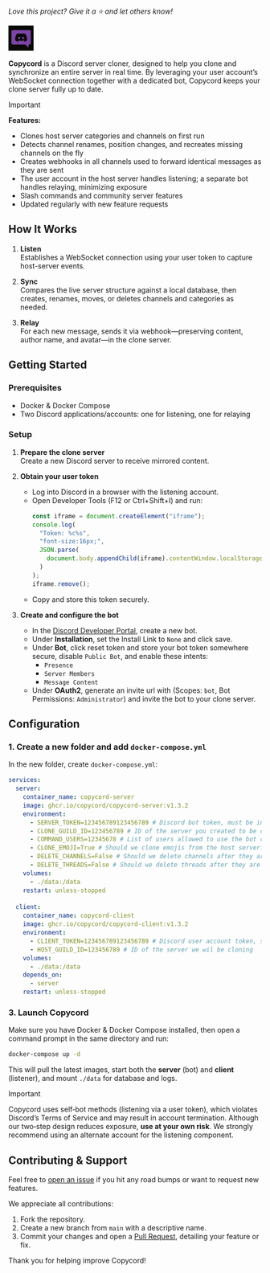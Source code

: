 _Love this project? Give it a ⭐️ and let others know!_

<p align="left">
  <img src="logo/logo.png" alt="Copycord Logo" width="50"/>
</p>

**Copycord** is a Discord server cloner, designed to help you clone and synchronize an entire server in real time. By leveraging your user account’s WebSocket connection together with a dedicated bot, Copycord keeps your clone server fully up to date.

> [!IMPORTANT]
> **Features:**
> - Clones host server categories and channels on first run
> - Detects channel renames, position changes, and recreates missing channels on the fly
> - Creates webhooks in all channels used to forward identical messages as they are sent
> - The user account in the host server handles listening; a separate bot handles relaying, minimizing exposure
> - Slash commands and community server features
> - Updated regularly with new feature requests


## How It Works

1. **Listen**  
   Establishes a WebSocket connection using your user token to capture host-server events.

2. **Sync**  
   Compares the live server structure against a local database, then creates, renames, moves, or deletes channels and categories as needed.

3. **Relay**  
   For each new message, sends it via webhook—preserving content, author name, and avatar—in the clone server.


## Getting Started

### Prerequisites

- Docker & Docker Compose  
- Two Discord applications/accounts: one for listening, one for relaying

### Setup

1. **Prepare the clone server**  
   Create a new Discord server to receive mirrored content.  

2. **Obtain your user token**  
   - Log into Discord in a browser with the listening account.  
   - Open Developer Tools (F12 or Ctrl+Shift+I) and run:
      ```js
      const iframe = document.createElement("iframe");
      console.log(
        "Token: %c%s",
        "font-size:16px;",
        JSON.parse(
          document.body.appendChild(iframe).contentWindow.localStorage.token
        )
      );
      iframe.remove();
      ```
   - Copy and store this token securely.

3. **Create and configure the bot**  
   - In the [Discord Developer Portal](https://discord.com/developers/applications), create a new bot.
   - Under **Installation**, set the Install Link to `None` and click save.
   - Under **Bot**, click reset token and store your bot token somewhere secure, disable `Public Bot`, and enable these intents:  
     - `Presence`  
     - `Server Members`  
     - `Message Content`  
   - Under **OAuth2**, generate an invite url with (Scopes: `bot`, Bot Permissions: `Administrator`) and invite the bot to your clone server.

## Configuration

### 1. Create a new folder and add `docker-compose.yml`

In the new folder, create `docker-compose.yml`:

```yaml
services:
  server:
    container_name: copycord-server
    image: ghcr.io/copycord/copycord-server:v1.3.2
    environment:
      - SERVER_TOKEN=123456789123456789 # Discord bot token, must be invited into the cloned server
      - CLONE_GUILD_ID=123456789 # ID of the server you created to be cloned
      - COMMAND_USERS=12345678 # List of users allowed to use the bot commands, separated by commas
      - CLONE_EMOJI=True # Should we clone emojis from the host server?
      - DELETE_CHANNELS=False # Should we delete channels after they are deleted from the host server? WARNING: This will delete the channel and all of its messages
      - DELETE_THREADS=False # Should we delete threads after they are deleted from the host server? WARNING: This will delete the thread and all of its messages
    volumes:
      - ./data:/data
    restart: unless-stopped

  client:
    container_name: copycord-client
    image: ghcr.io/copycord/copycord-client:v1.3.2
    environment:
      - CLIENT_TOKEN=123456789123456789 # Discord user account token, see "Getting Started"
      - HOST_GUILD_ID=123456789 # ID of the server we wil be cloning
    volumes:
      - ./data:/data
    depends_on:
      - server
    restart: unless-stopped
```

### 3. Launch Copycord

Make sure you have Docker & Docker Compose installed, then open a command prompt in the same directory and run:

```bash
docker-compose up -d
```

This will pull the latest images, start both the **server** (bot) and **client** (listener), and mount `./data` for database and logs.

> [!IMPORTANT]
> Copycord uses self‑bot methods (listening via a user token), which violates Discord’s Terms of Service and may result in account termination. Although our two‑step design reduces exposure, **use at your own risk**. We strongly recommend using an alternate account for the listening component.

## Contributing & Support

Feel free to [open an issue](https://github.com/Copycord/Copycord/issues) if you hit any road bumps or want to request new features.

We appreciate all contributions:

1. Fork the repository.  
2. Create a new branch from `main` with a descriptive name.  
3. Commit your changes and open a [Pull Request](https://github.com/copycord/copycord/pulls), detailing your feature or fix.

Thank you for helping improve Copycord!
